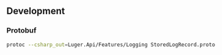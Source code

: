 ## Development

### Protobuf

```sh
protoc --csharp_out=Luger.Api/Features/Logging StoredLogRecord.proto
```
